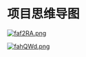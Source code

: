 # 项目思维导图

[![faf2RA.png](https://z3.ax1x.com/2021/08/11/faf2RA.png)](https://imgtu.com/i/faf2RA)

[![fahQWd.png](https://z3.ax1x.com/2021/08/11/fahQWd.png)](https://imgtu.com/i/fahQWd)